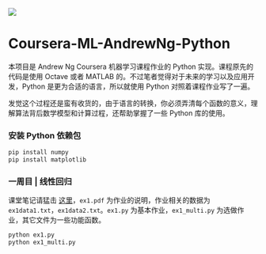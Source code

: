 ![](http://hertzcat.com/2018/03/24/coursera-ml-andrewng-linear-regression/coursera-ml-andrewng-cover.jpeg)
# Coursera-ML-AndrewNg-Python
本项目是 Andrew Ng Coursera 机器学习课程作业的 Python 实现。课程原先的代码是使用 Octave 或者 MATLAB 的。不过笔者觉得对于未来的学习以及应用开发，Python 是更为合适的语言，所以就使用 Python 对照着课程作业写了一遍。

发觉这个过程还是蛮有收货的，由于语言的转换，你必须弄清每个函数的意义，理解算法背后数学模型和计算过程，还帮助掌握了一些 Python 库的使用。

### 安装 Python 依赖包
```bash
pip install numpy
pip install matplotlib
```

### 一周目 | 线性回归
课堂笔记请猛击 [这里](http://hertzcat.com/2018/03/24/coursera-ml-andrewng-linear-regression/)，`ex1.pdf` 为作业的说明，作业相关的数据为 `ex1data1.txt`，`ex1data2.txt`。`ex1.py` 为基本作业，`ex1_multi.py` 为选做作业，其它文件为一些功能函数。
```bash
python ex1.py 
python ex1_multi.py 
```
